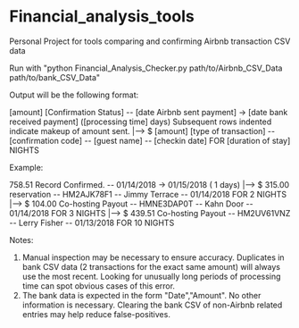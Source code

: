 # Financial_analysis_tools
Personal Project for tools comparing and confirming Airbnb transaction CSV data

Run with "python Financial_Analysis_Checker.py path/to/Airbnb_CSV_Data path/to/bank_CSV_Data"

Output will be the following format:

[amount] [Confirmation Status] -- [date Airbnb sent payment] -> [date bank received payment] ([processing time] days)
		Subsequent rows indented indicate makeup of amount sent.
		|--> $ [amount] [type of transaction] -- [confirmation code] -- [guest name] -- [checkin date] FOR [duration of stay] NIGHTS

Example:

758.51 Record Confirmed. --  01/14/2018  ->  01/15/2018 ( 1  days)
		|--> $ 315.00 reservation  --  HM2AJK78F1  --  Jimmy Terrace  --  01/14/2018  FOR  2  NIGHTS
		|--> $ 104.00 Co-hosting Payout  --  HMNE3DAP0T  --  Kahn Door  --  01/14/2018  FOR  3  NIGHTS
		|--> $ 439.51 Co-hosting Payout  --  HM2UV61VNZ  --  Lerry Fisher  --  01/13/2018  FOR  10  NIGHTS


Notes: 
1. Manual inspection may be necessary to ensure accuracy. Duplicates in bank CSV data (2 transactions for the exact same amount) will always use the most recent. Looking for unusually long periods of processing time can spot obvious cases of this error.
2. The bank data is expected in the form "Date","Amount". No other information is necessary. Clearing the bank CSV of non-Airbnb related entries may help reduce false-positives.